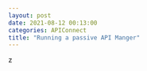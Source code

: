 ```yaml
---
layout: post
date: 2021-08-12 00:13:00
categories: APIConnect
title: "Running a passive API Manger"
---
```


z
